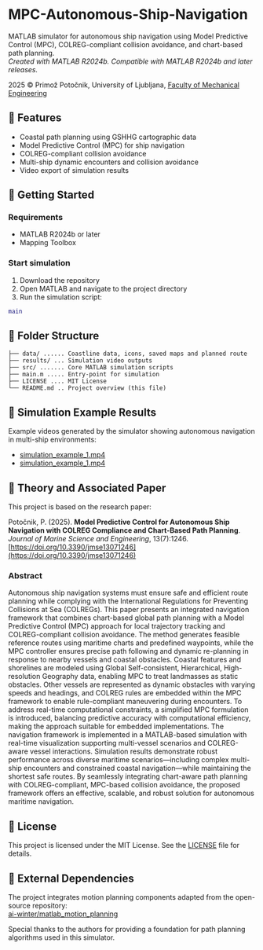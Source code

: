 # MPC-Autonomous-Ship-Navigation

MATLAB simulator for autonomous ship navigation using Model Predictive Control (MPC), COLREG-compliant collision avoidance, and chart-based path planning.<br>
_Created with MATLAB R2024b. Compatible with MATLAB R2024b and later releases._

2025 © Primož Potočnik, University of Ljubljana, [Faculty of Mechanical Engineering](https://www.fs.uni-lj.si/en)

## 🚢 Features

- Coastal path planning using GSHHG cartographic data
- Model Predictive Control (MPC) for ship navigation
- COLREG-compliant collision avoidance
- Multi-ship dynamic encounters and collision avoidance
- Video export of simulation results


## 🚀 Getting Started

### Requirements
- MATLAB R2024b or later
- Mapping Toolbox

### Start simulation
1. Download the repository
2. Open MATLAB and navigate to the project directory
3. Run the simulation script:
```matlab
main
```


## 📁 Folder Structure

```
├── data/ ...... Coastline data, icons, saved maps and planned route
├── results/ ... Simulation video outputs
├── src/ ....... Core MATLAB simulation scripts
├── main.m ..... Entry-point for simulation
├── LICENSE .... MIT License
└── README.md .. Project overview (this file)
```


## 🎥 Simulation Example Results

Example videos generated by the simulator showing autonomous navigation in multi-ship environments:

- [simulation_example_1.mp4](results/simulation_example_1.mp4)
- [simulation_example_1.mp4](results/simulation_example_2.mp4)


## 🧠 Theory and Associated Paper

This project is based on the research paper:

Potočnik, P. (2025). **Model Predictive Control for Autonomous Ship Navigation with COLREG Compliance and Chart-Based Path Planning**. *Journal of Marine Science and Engineering*, 13(7):1246. [https://doi.org/10.3390/jmse13071246](https://doi.org/10.3390/jmse13071246)

### Abstract

Autonomous ship navigation systems must ensure safe and efficient route planning while complying with the International Regulations for Preventing Collisions at Sea (COLREGs). This paper presents an integrated navigation framework that combines chart-based global path planning with a Model Predictive Control (MPC) approach for local trajectory tracking and COLREG-compliant collision avoidance. The method generates feasible reference routes using maritime charts and predefined waypoints, while the MPC controller ensures precise path following and dynamic re-planning in response to nearby vessels and coastal obstacles. Coastal features and shorelines are modeled using Global Self-consistent, Hierarchical, High-resolution Geography data, enabling MPC to treat landmasses as static obstacles. Other vessels are represented as dynamic obstacles with varying speeds and headings, and COLREG rules are embedded within the MPC framework to enable rule-compliant maneuvering during encounters. To address real-time computational constraints, a simplified MPC formulation is introduced, balancing predictive accuracy with computational efficiency, making the approach suitable for embedded implementations. The navigation framework is implemented in a MATLAB-based simulation with real-time visualization supporting multi-vessel scenarios and COLREG-aware vessel interactions. Simulation results demonstrate robust performance across diverse maritime scenarios—including complex multi-ship encounters and constrained coastal navigation—while maintaining the shortest safe routes. By seamlessly integrating chart-aware path planning with COLREG-compliant, MPC-based collision avoidance, the proposed framework offers an effective, scalable, and robust solution for autonomous maritime navigation.

## 📜  License

This project is licensed under the MIT License. See the [LICENSE](LICENSE) file for details.


## 🔗 External Dependencies

The project integrates motion planning components adapted from the open-source repository:  
[ai-winter/matlab_motion_planning](https://github.com/ai-winter/matlab_motion_planning)

Special thanks to the authors for providing a foundation for path planning algorithms used in this simulator.

